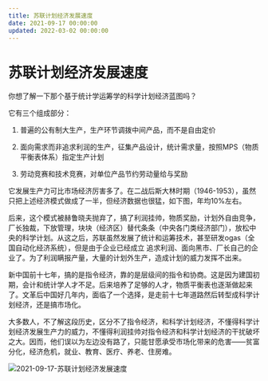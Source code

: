```yaml
---
title: 苏联计划经济发展速度
date: 2021-09-17 00:00:00
updated: 2022-03-02 00:00:00
---
```


# 苏联计划经济发展速度

你想了解一下那个基于统计学运筹学的科学计划经济蓝图吗？

它有三个组成部分：

1. 普遍的公有制大生产，生产环节调拨中间产品，而不是自由定价

2. 面向需求而非追求利润的生产，征集产品设计，统计需求量，按照MPS（物质平衡表体系）指定生产计划

3. 劳动竞赛和技术竞赛，对单位产品节约劳动量给与奖励

它发展生产力可比市场经济厉害多了。在二战后斯大林时期（1946-1953），虽然只把上述经济模式做成了一半，但经济数据也很猛，如下图，年均10%左右。

后来，这个模式被赫鲁晓夫抛弃了，搞了利润挂帅，物质奖励，计划外自由竞争，厂长独裁，下放管理，块块（经济区）替代条条（中央各门类经济部门），放松中央的科学计划。从这之后，苏联虽然发展了统计和运筹技术，甚至研发ogas（全国自动化经济系统），但是由于企业已经成立 追求利润、面向黑市、厂长自己的企业了。为了利润瞒报产量，大量的计划外生产，造成计划的威力发挥不出来。

新中国前十七年，搞的是指令经济，靠的是层级间的指令和协商。这是因为建国初期，会计和统计学人才不足。后来培养了足够的人才，物质平衡表也逐渐做起来了。文革后中国好几年内，面临了一个选择，是走前十七年道路然后转型成科学计划经济，还是搞市场化。

大多数人，不了解这段历史，区分不了指令经济，和科学计划经济，不懂得科学计划经济发展生产力的威力，不懂得利润挂帅对指令经济和科学计划经济的干扰破坏之大。因而，他们误以为左边没有路了，只能甘愿承受市场化带来的危害——贫富分化，经济危机，就业、教育、医疗、养老、住房难。

![2021-09-17-苏联计划经济发展速度](assets/2021-09-17-苏联计划经济发展速度.png)

